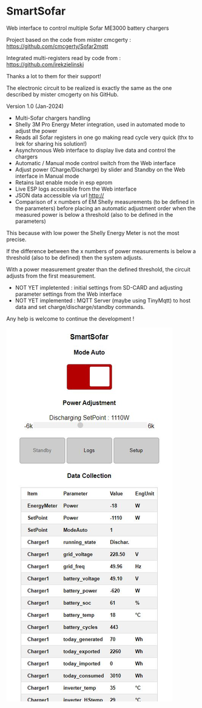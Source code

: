 # SmartSofar
Web interface to control multiple Sofar ME3000 battery chargers

Project based on the code from mister cmcgerty : https://github.com/cmcgerty/Sofar2mqtt

Integrated multi-registers read by code from : https://github.com/irekzielinski

Thanks a lot to them for their support!


The electronic circuit to be realized is exactly the same as the one described by mister cmcgerty on his GitHub.


Version 1.0 (Jan-2024)
* Multi-Sofar chargers handling
* Shelly 3M Pro Energy Meter integration, used in automated mode to adjust the power
* Reads all Sofar registers in one go making read cycle very quick (thx to Irek for sharing his solution!)
* Asynchronous Web interface to display live data and control the chargers
* Automatic / Manual mode control switch from the Web interface
* Adjust power (Charge/Discharge) by slider and Standby on the Web interface in Manual mode
* Retains last enable mode in esp eprom
* Live ESP logs accessible from the Web interface
* JSON data accessible via url [http://](http://xxx.xxx.xxx.xxx/data.json)
* Comparison of x numbers of EM Shelly measurements (to be defined in the parameters) before placing an automatic adjustment order when the measured power is below a threshold (also to be defined in the parameters)

This because with low power the Shelly Energy Meter is not the most precise.

If the difference between the x numbers of power measurements is below a threshold (also to be defined) then the system adjusts.

With a power measurement greater than the defined threshold, the circuit adjusts from the first measurement.
* NOT YET impletented : initial settings from SD-CARD and adjusting parameter settings from the Web interface
* NOT YET implemented : MQTT Server (maybe using TinyMqtt) to host data and set charge/discharge/standby commands.


Any help is welcome to continue the development !

![SmartSofar](https://github.com/Sattaz/SmartSofar/blob/main/Pictures/SmartSofar.jpg)
